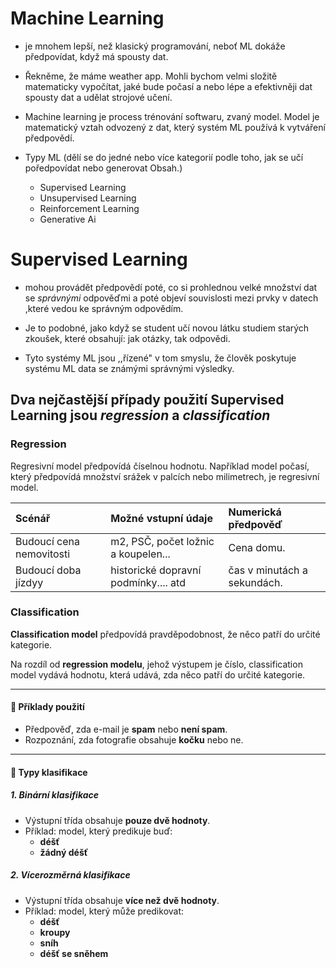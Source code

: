 # Machine Learning

- je mnohem lepší, než klasický programování, neboť ML dokáže předpovídat, když má spousty dat.

- Řekněme, že máme weather app. Mohli bychom velmi složitě matematicky vypočítat, jaké bude počasí a nebo lépe a efektivněji dat spousty dat a udělat strojové učení.

- Machine learning je process trénování softwaru, zvaný model. Model je matematický vztah odvozený z dat, který systém ML používá k vytváření předpovědí.

- Typy ML (dělí se do jedné nebo více kategorií podle toho, jak se učí poředpovídat nebo generovat Obsah.)
    
    - Supervised Learning
    - Unsupervised Learning
    - Reinforcement Learning
    - Generative Ai
    
# Supervised Learning 

- mohou provádět předpovědí poté, co si prohlednou velké množství dat se *správnými* odpověďmi a poté objeví souvislosti mezi prvky v datech ,které vedou ke správným odpovědím.

- Je to podobné, jako když se student učí novou látku studiem starých zkoušek, které obsahují: jak otázky, tak odpovědi.

- Tyto systémy ML jsou ,,řízené" v tom smyslu, že člověk poskytuje systému ML data se známými správnými výsledky.

## Dva nejčastější případy použití Supervised Learning jsou *regression* a *classification*

### Regression 

Regresivní model předpovídá číselnou hodnotu. Například model počasí, který předpovídá množství srážek v palcích nebo milimetrech, je regresivní model. 

| Scénář            | Možné vstupní údaje                                                                                                                                  | Numerická předpověď                                       |
|:--------------------|:-----------------------------------------------------------------------------------------------------------------------------------------------------|:---------------------------------------------------------|
| Budoucí cena nemovitosti  | m2, PSČ, počet ložnic a koupelen... | Cena domu.                                   |
| Budoucí doba jízdyy    | historické dopravní podmínky.... atd | čas v minutách a sekundách. |

### Classification


**Classification model** předpovídá pravděpodobnost, že něco patří do určité kategorie.  

Na rozdíl od **regression modelu**, jehož výstupem je číslo, classification model vydává hodnotu, která udává, zda něco patří do určité kategorie.

---

#### 📌 Příklady použití
- Předpověď, zda e-mail je **spam** nebo **není spam**.
- Rozpoznání, zda fotografie obsahuje **kočku** nebo ne.

---

#### 📂 Typy klasifikace

##### 1. Binární klasifikace
- Výstupní třída obsahuje **pouze dvě hodnoty**.  
- Příklad: model, který predikuje buď:
  - **déšť**
  - **žádný déšť**

##### 2. Vícerozměrná klasifikace
- Výstupní třída obsahuje **více než dvě hodnoty**.  
- Příklad: model, který může predikovat:
  - **déšť**
  - **kroupy**
  - **sníh**
  - **déšť se sněhem**


